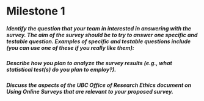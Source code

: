 # Milestone 1

##### Identify the question that your team in interested in answering with the survey. The aim of the survey should be to try to answer one specific and testable question. Examples of specific and testable questions include (you can use one of these if you really like them):



##### Describe how you plan to analyze the survey results (e.g., what statistical test(s) do you plan to employ?).




##### Discuss the aspects of the UBC Office of Research Ethics document on Using Online Surveys that are relevant to your proposed survey.

